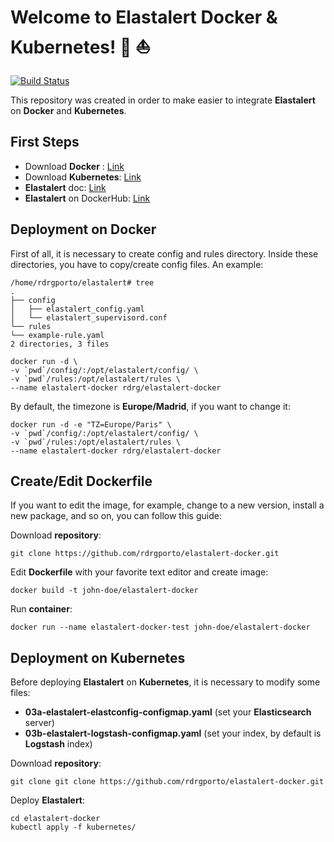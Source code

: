 # Welcome to Elastalert Docker & Kubernetes! :whale: :sailboat:

[![Build Status](https://travis-ci.org/rdrgporto/elastalert-docker.svg?branch=master)](https://travis-ci.org/rdrgporto/elastalert-docker)

This repository was created in order to make easier to integrate **Elastalert** on **Docker** and **Kubernetes**.

## First Steps

* Download **Docker** : [Link](https://docs.docker.com/install/linux/docker-ce/ubuntu/#os-requirements)
* Download **Kubernetes**: [Link](https://kubernetes-v1-4.github.io/)
* **Elastalert** doc: [Link](https://elastalert.readthedocs.io/en/latest/)
* **Elastalert** on DockerHub: [Link](https://hub.docker.com/r/rdrg/elastalert-docker/)

## Deployment on Docker

First of all, it is necessary to create config and rules directory. Inside these directories, you have to copy/create config files. An example:

```
/home/rdrgporto/elastalert# tree
.
├── config
│   ├── elastalert_config.yaml
│   └── elastalert_supervisord.conf
└── rules
└── example-rule.yaml
2 directories, 3 files
```

```
docker run -d \
-v `pwd`/config/:/opt/elastalert/config/ \
-v `pwd`/rules:/opt/elastalert/rules \
--name elastalert-docker rdrg/elastalert-docker
```

By default, the timezone is **Europe/Madrid**, if you want to change it:

```
docker run -d -e "TZ=Europe/Paris" \
-v `pwd`/config/:/opt/elastalert/config/ \
-v `pwd`/rules:/opt/elastalert/rules \
--name elastalert-docker rdrg/elastalert-docker
```

## Create/Edit Dockerfile

If you want to edit the image, for example, change to a new version, install a new package, and so on, you can follow this guide:

Download **repository**:

```
git clone https://github.com/rdrgporto/elastalert-docker.git
```

Edit **Dockerfile** with your favorite text editor and create image:

```
docker build -t john-doe/elastalert-docker
```

Run **container**:

```
docker run --name elastalert-docker-test john-doe/elastalert-docker
```

## Deployment on Kubernetes

Before deploying **Elastalert** on **Kubernetes**, it is necessary to modify some files:

* **03a-elastalert-elastconfig-configmap.yaml** (set your **Elasticsearch** server)
* **03b-elastalert-logstash-configmap.yaml** (set your index, by default is **Logstash** index)

Download **repository**:

```
git clone git clone https://github.com/rdrgporto/elastalert-docker.git
```

Deploy **Elastalert**:

```
cd elastalert-docker
kubectl apply -f kubernetes/
```
